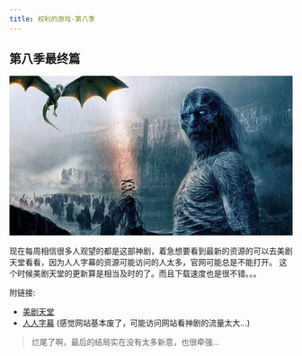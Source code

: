 ```yaml
---
title: 权利的游戏-第八季
---
```


## 第八季最终篇

![权利的游戏](./img/gameofthrones.png)

现在每周相信很多人观望的都是这部神剧，着急想要看到最新的资源的可以去美剧天堂看看，因为人人字幕的资源可能访问的人太多，官网可能总是不能打开。
这个时候美剧天堂的更新算是相当及时的了。而且下载速度也是很不错。。。

附链接:
 - [美剧天堂](https://www.meijutt.com/content/meiju23621.html)
 - [人人字幕](http://www.yyets.com/) (感觉网站基本废了，可能访问网站看神剧的流量太大...)


> 烂尾了啊，最后的结局实在没有太多新意，也很牵强...